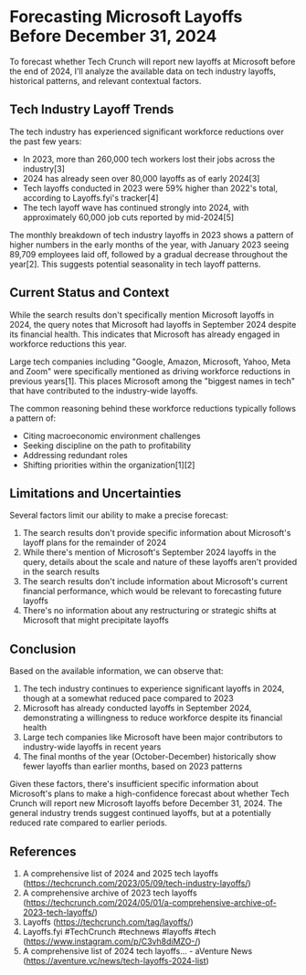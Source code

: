# Forecasting Microsoft Layoffs Before December 31, 2024

To forecast whether Tech Crunch will report new layoffs at Microsoft before the end of 2024, I'll analyze the available data on tech industry layoffs, historical patterns, and relevant contextual factors.

## Tech Industry Layoff Trends

The tech industry has experienced significant workforce reductions over the past few years:

- In 2023, more than 260,000 tech workers lost their jobs across the industry[3]
- 2024 has already seen over 80,000 layoffs as of early 2024[3]
- Tech layoffs conducted in 2023 were 59% higher than 2022's total, according to Layoffs.fyi's tracker[4]
- The tech layoff wave has continued strongly into 2024, with approximately 60,000 job cuts reported by mid-2024[5]

The monthly breakdown of tech industry layoffs in 2023 shows a pattern of higher numbers in the early months of the year, with January 2023 seeing 89,709 employees laid off, followed by a gradual decrease throughout the year[2]. This suggests potential seasonality in tech layoff patterns.

## Current Status and Context

While the search results don't specifically mention Microsoft layoffs in 2024, the query notes that Microsoft had layoffs in September 2024 despite its financial health. This indicates that Microsoft has already engaged in workforce reductions this year.

Large tech companies including "Google, Amazon, Microsoft, Yahoo, Meta and Zoom" were specifically mentioned as driving workforce reductions in previous years[1]. This places Microsoft among the "biggest names in tech" that have contributed to the industry-wide layoffs.

The common reasoning behind these workforce reductions typically follows a pattern of:
- Citing macroeconomic environment challenges
- Seeking discipline on the path to profitability
- Addressing redundant roles
- Shifting priorities within the organization[1][2]

## Limitations and Uncertainties

Several factors limit our ability to make a precise forecast:

1. The search results don't provide specific information about Microsoft's layoff plans for the remainder of 2024
2. While there's mention of Microsoft's September 2024 layoffs in the query, details about the scale and nature of these layoffs aren't provided in the search results
3. The search results don't include information about Microsoft's current financial performance, which would be relevant to forecasting future layoffs
4. There's no information about any restructuring or strategic shifts at Microsoft that might precipitate layoffs

## Conclusion

Based on the available information, we can observe that:

1. The tech industry continues to experience significant layoffs in 2024, though at a somewhat reduced pace compared to 2023
2. Microsoft has already conducted layoffs in September 2024, demonstrating a willingness to reduce workforce despite its financial health
3. Large tech companies like Microsoft have been major contributors to industry-wide layoffs in recent years
4. The final months of the year (October-December) historically show fewer layoffs than earlier months, based on 2023 patterns

Given these factors, there's insufficient specific information about Microsoft's plans to make a high-confidence forecast about whether Tech Crunch will report new Microsoft layoffs before December 31, 2024. The general industry trends suggest continued layoffs, but at a potentially reduced rate compared to earlier periods.

## References

1. A comprehensive list of 2024 and 2025 tech layoffs (https://techcrunch.com/2023/05/09/tech-industry-layoffs/)
2. A comprehensive archive of 2023 tech layoffs (https://techcrunch.com/2024/05/01/a-comprehensive-archive-of-2023-tech-layoffs/)
3. Layoffs (https://techcrunch.com/tag/layoffs/)
4. Layoffs.fyi #TechCrunch #technews #layoffs #tech (https://www.instagram.com/p/C3vh8diMZO-/)
5. A comprehensive list of 2024 tech layoffs... - aVenture News (https://aventure.vc/news/tech-layoffs-2024-list)